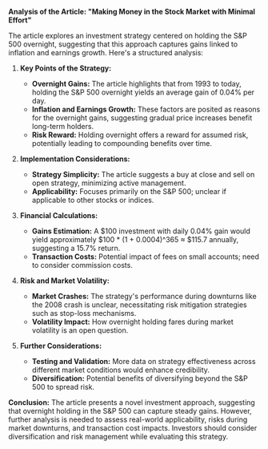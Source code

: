 **Analysis of the Article: "Making Money in the Stock Market with Minimal Effort"**

The article explores an investment strategy centered on holding the S&P 500 overnight, suggesting that this approach captures gains linked to inflation and earnings growth. Here's a structured analysis:

1. **Key Points of the Strategy:**
   - **Overnight Gains:** The article highlights that from 1993 to today, holding the S&P 500 overnight yields an average gain of 0.04% per day.
   - **Inflation and Earnings Growth:** These factors are posited as reasons for the overnight gains, suggesting gradual price increases benefit long-term holders.
   - **Risk Reward:** Holding overnight offers a reward for assumed risk, potentially leading to compounding benefits over time.

2. **Implementation Considerations:**
   - **Strategy Simplicity:** The article suggests a buy at close and sell on open strategy, minimizing active management.
   - **Applicability:** Focuses primarily on the S&P 500; unclear if applicable to other stocks or indices.

3. **Financial Calculations:**
   - **Gains Estimation:** A $100 investment with daily 0.04% gain would yield approximately $100 * (1 + 0.0004)^365 ≈ $115.7 annually, suggesting a 15.7% return.
   - **Transaction Costs:** Potential impact of fees on small accounts; need to consider commission costs.

4. **Risk and Market Volatility:**
   - **Market Crashes:** The strategy's performance during downturns like the 2008 crash is unclear, necessitating risk mitigation strategies such as stop-loss mechanisms.
   - **Volatility Impact:** How overnight holding fares during market volatility is an open question.

5. **Further Considerations:**
   - **Testing and Validation:** More data on strategy effectiveness across different market conditions would enhance credibility.
   - **Diversification:** Potential benefits of diversifying beyond the S&P 500 to spread risk.

**Conclusion:**
The article presents a novel investment approach, suggesting that overnight holding in the S&P 500 can capture steady gains. However, further analysis is needed to assess real-world applicability, risks during market downturns, and transaction cost impacts. Investors should consider diversification and risk management while evaluating this strategy.
